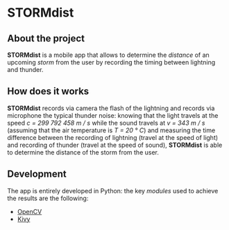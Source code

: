 # STORMdist

## About the project
__STORMdist__ is a mobile app that allows to determine the _distance_ of an upcoming _storm_ from the user by recording the timing between lightning and thunder.  

## How does it works
__STORMdist__ records via camera the flash of the lightning and records via microphone the typical thunder noise: knowing that the light travels at the speed _c = 299 792 458 m / s_ while the sound travels at _v = 343 m / s_ (assuming that the air temperature is _T = 20 ° C_) and measuring the time difference between the recording of lightning (travel at the speed of light) and recording of thunder (travel at the speed of sound), __STORMdist__ is able to determine the distance of the storm from the user.

## Development
The app is entirely developed in Python: the key _modules_ used to achieve the results are the following:
 - [OpenCV](https://opencv.org/)
 - [Kivy](https://kivy.org/)
